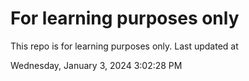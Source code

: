 # For learning purposes only
This repo is for learning purposes only.
Last updated at

Wednesday, January 3, 2024 3:02:28 PM

